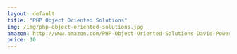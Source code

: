 ```yaml
---
layout: default
title: "PHP Object Oriented Solutions"
img: /img/php-object-oriented-solutions.jpg
amazon: http://www.amazon.com/PHP-Object-Oriented-Solutions-David-Powers/dp/1430210117/ref=sr_1_2?s=books&ie=UTF8&qid=1398798607&sr=1-2&keywords=php+object+oriented
price: 10
---
```


 